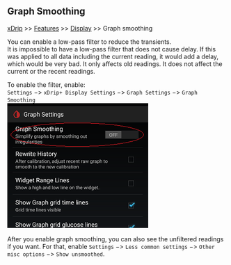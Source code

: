 ## Graph Smoothing  
[xDrip](../../README.md) >> [Features](../Features_page.md) >> [Display](./Display.md) >> Graph smoothing  
  
You can enable a low-pass filter to reduce the transients.  
It is impossible to have a low-pass filter that does not cause delay.  If this was applied to all data including the current reading, it would add a delay, which would be very bad.  It only affects old readings.  It does not affect the current or the recent readings.  
  
To enable the filter, enable:  
`Settings` &#8722;> `xDrip+ Display Settings` &#8722;> `Graph Settings` &#8722;> `Graph Smoothing`  
![](./images/GraphSmoothingEnable.png)  
  
After you enable graph smoothing, you can also see the unfiltered readings if you want.  For that, enable `Settings` &#8722;> `Less common settings` &#8722;> `Other misc options` &#8722;> `Show unsmoothed`.  

  
